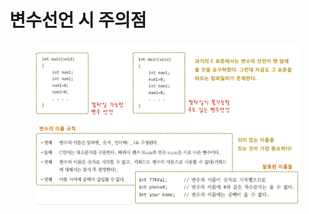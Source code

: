 # 변수선언 시  주의점

<figure><img src="../../../../.gitbook/assets/image (8).png" alt=""><figcaption></figcaption></figure>
